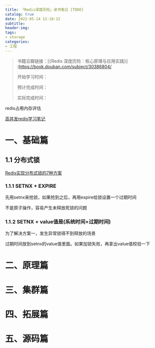 ```yaml
---
title: 「Redis深度历险」读书笔记 [TODO]
catalog: true
date: 2022-05-14 12:18:12
subtitle:
header-img:
tags:
- storage
categories:
- 工程
---
```


> 书籍豆瓣链接：[《Redis 深度历险：核心原理与应用实践》](https://book.douban.com/subject/30386804/
> 
> 开始学习时间：
> 
> 预计完成时间：
> 
> 实际完成时间：

redis占用内存评估

[高并发redis学习笔记](https://so.51cto.com/?sever_type=2&keywords=%E9%AB%98%E5%B9%B6%E5%8F%91redis%E5%AD%A6%E4%B9%A0%E7%AC%94%E8%AE%B0)

# 一、基础篇

## 1.1 分布式锁
[Redis实现分布式锁的7种方案](https://blog.csdn.net/fengyuyeguirenenen/article/details/123752418)

### 1.1.1 SETNX + EXPIRE

先用setnx来抢锁，如果抢到之后，再用expire给锁设置一个过期时间

不是原子操作，容易产生未释放死锁的问题

### 1.1.2 SETNX + value值是(系统时间+过期时间)

为了解决方案一，发生异常锁得不到释放的场景

过期时间放到setnx的value值里面。如果加锁失败，再拿出value值校验一下

# 二、原理篇

# 三、集群篇

# 四、拓展篇

# 五、源码篇